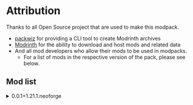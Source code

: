 # Attribution

Thanks to all Open Source project that are used to make this modpack.

- [packwiz](https://github.com/packwiz/packwiz) for providing a CLI tool to create Modrinth archives
- [Modrinth](https://modrinth.com/) for the ability to download and host mods and related data
- And all mod developers who allow their mods to be used in modpacks.
  - For a list of mods in the respective version of the pack, please see below.

## Mod list

<details>
<summary>0.0.1+1.21.1.neoforge</summary>

Thank you for providing these awesome mods!

| Mod                                                                                                       | Author                                                         | License                                                                                                                                                    | Notes                                                                                                                                                                                                                                                                                                                                                                                                                                     |
| --------------------------------------------------------------------------------------------------------- | -------------------------------------------------------------- | ---------------------------------------------------------------------------------------------------------------------------------------------------------- | ----------------------------------------------------------------------------------------------------------------------------------------------------------------------------------------------------------------------------------------------------------------------------------------------------------------------------------------------------------------------------------------------------------------------------------------- |
| [AppleSkin](https://modrinth.com/mod/appleskin)                                                           | [squeek502](https://modrinth.com/user/squeek502)               | [Unlicense](https://spdx.org/licenses/Unlicense.html)                                                                                                      | `You are welcome to add this mod to any modpack you'd like.`<br>[Source](https://modrinth.com/mod/appleskin)                                                                                                                                                                                                                                                                                                                              |
| [Architectury API](https://modrinth.com/mod/architectury-api)                                             | [architectury](https://modrinth.com/organization/architectury) | [LGPL-3.0-only](https://spdx.org/licenses/LGPL-3.0-only.html)                                                                                              |                                                                                                                                                                                                                                                                                                                                                                                                                                           |
| [BetterF3](https://modrinth.com/mod/betterf3)                                                             | [TreyRuffy](https://modrinth.com/user/TreyRuffy)               | [MIT](https://spdx.org/licenses/MIT.html)                                                                                                                  |                                                                                                                                                                                                                                                                                                                                                                                                                                           |
| [BoxLib](https://modrinth.com/mod/boxlib)                                                                 | [Boxadactle](https://modrinth.com/user/Boxadactle)             | [MIT](https://spdx.org/licenses/MIT.html)                                                                                                                  |                                                                                                                                                                                                                                                                                                                                                                                                                                           |
| [Cloth Config API](https://modrinth.com/mod/cloth-config)                                                 | [shedaniel](https://modrinth.com/user/shedaniel)               | [LGPL-3.0-only](https://spdx.org/licenses/LGPL-3.0-only.html)                                                                                              |                                                                                                                                                                                                                                                                                                                                                                                                                                           |
| [Clumps](https://modrinth.com/mod/clumps)                                                                 | [jaredlll08](https://modrinth.com/user/jaredlll08)             | [MIT](https://spdx.org/licenses/MIT.html)                                                                                                                  |                                                                                                                                                                                                                                                                                                                                                                                                                                           |
| [Continuity](https://modrinth.com/mod/continuity)                                                         | [PepperCode1](https://modrinth.com/user/PepperCode1)           | [LGPL-3.0-only](https://spdx.org/licenses/LGPL-3.0-only.html)                                                                                              |                                                                                                                                                                                                                                                                                                                                                                                                                                           |
| [Debug Keybind](https://modrinth.com/mod/debug-keybind)                                                   | [Boxadactle](https://modrinth.com/user/Boxadactle)             | [MIT](https://spdx.org/licenses/MIT.html)                                                                                                                  |                                                                                                                                                                                                                                                                                                                                                                                                                                           |
| [Dynamic Surroundings](https://modrinth.com/mod/dynamicsurroundingsfabric)                                | [OreCruncher](https://modrinth.com/user/OreCruncher)           | [MIT](https://spdx.org/licenses/MIT.html)                                                                                                                  |                                                                                                                                                                                                                                                                                                                                                                                                                                           |
| [EMI](https://modrinth.com/mod/emi)                                                                       | [Emi](https://modrinth.com/user/Emi)                           | [MIT](https://spdx.org/licenses/MIT.html)                                                                                                                  |                                                                                                                                                                                                                                                                                                                                                                                                                                           |
| [EMI Ores](https://modrinth.com/mod/emi-ores)                                                             | [Abbie](https://modrinth.com/user/Abbie)                       | [LGPL-3.0-only](https://spdx.org/licenses/LGPL-3.0-only.html)                                                                                              |                                                                                                                                                                                                                                                                                                                                                                                                                                           |
| [ExtraSounds Next](https://modrinth.com/mod/extrasoundsforge)                                             | [Arborsm](https://modrinth.com/user/Arborsm)                   | [MIT](https://spdx.org/licenses/MIT.html)                                                                                                                  |                                                                                                                                                                                                                                                                                                                                                                                                                                           |
| [Forgified Fabric API](https://modrinth.com/mod/forgified-fabric-api)                                     | [Sinytra](https://modrinth.com/organization/sinytra)           | [Apache-2.0](https://github.com/Sinytra/ForgifiedFabricAPI/blob/1.20.1/LICENSE)                                                                            |                                                                                                                                                                                                                                                                                                                                                                                                                                           |
| [Fzzy Config](https://modrinth.com/mod/fzzy-config)                                                       | [fzzyhmstrs](https://modrinth.com/user/fzzyhmstrs)             | [TDL-M](https://github.com/fzzyhmstrs/Timefall-Development-Licence-Modified)                                                                               | `Permission is granted for Modpacks to include this software as long as the copy of this software in the pack is included via a manifest which would download this software from its respective CurseForge or Modrinth page.`<br>[Source](https://github.com/fzzyhmstrs/Timefall-Development-Licence-Modified/blob/c929dbf66f3342964d6ada66cb8eace8476f608e/TimefallDevelopmentLicense-Modified-1.3.txt#L31)                              |
| [ImmediatelyFast](https://modrinth.com/mod/immediatelyfast)                                               | [RaphiMC](https://modrinth.com/user/RaphiMC)                   | [LGPL-3.0-only](https://spdx.org/licenses/LGPL-3.0-only.html)                                                                                              |                                                                                                                                                                                                                                                                                                                                                                                                                                           |
| [Jade 🔍](https://modrinth.com/mod/jade)                                                                  | [Snownee](https://modrinth.com/user/Snownee)                   | [CC-BY-NC-SA-4.0](https://spdx.org/licenses/CC-BY-NC-SA-4.0.html)                                                                                          |                                                                                                                                                                                                                                                                                                                                                                                                                                           |
| [Jade Addons (Neo/Forge)](https://modrinth.com/mod/jade-addons-forge)                                     | [Snownee](https://modrinth.com/user/Snownee)                   | [All-Rights-Reserved](https://modrinth.com/mod/jade-addons-forge)                                                                                          | `You are allowed to add this mod to your modpack, as long as the modpack is only published on CurseForge or Modrinth.`<br>[Source](https://modrinth.com/mod/jade-addons-forge)                                                                                                                                                                                                                                                            |
| [Kotlin for Forge](https://modrinth.com/mod/kotlin-for-forge)                                             | [thedarkcolour](https://modrinth.com/user/thedarkcolour)       | [LGPL-2.1-only](https://spdx.org/licenses/LGPL-2.1-only.html)                                                                                              |                                                                                                                                                                                                                                                                                                                                                                                                                                           |
| [Lithium](https://modrinth.com/mod/lithium)                                                               | [CaffeineMC](https://modrinth.com/organization/caffeinemc)     | [LGPL-3.0-only](https://spdx.org/licenses/LGPL-3.0-only.html)                                                                                              |                                                                                                                                                                                                                                                                                                                                                                                                                                           |
| [Mouse Tweaks](https://modrinth.com/mod/mouse-tweaks)                                                     | [YaLTeR](https://modrinth.com/user/YaLTeR)                     | [BSD-3-Clause](https://spdx.org/licenses/BSD-3-Clause.html)                                                                                                |                                                                                                                                                                                                                                                                                                                                                                                                                                           |
| [Noisium](https://modrinth.com/mod/noisium)                                                               | [Steveplays](https://modrinth.com/user/Steveplays)             | [LGPL-3.0-only](https://spdx.org/licenses/LGPL-3.0-only.html)                                                                                              |                                                                                                                                                                                                                                                                                                                                                                                                                                           |
| [Reese's Sodium Options](https://modrinth.com/mod/reeses-sodium-options)                                  | [FlashyReese](https://modrinth.com/user/FlashyReese)           | [MIT](https://spdx.org/licenses/MIT.html)                                                                                                                  |                                                                                                                                                                                                                                                                                                                                                                                                                                           |
| [Satisfying Buttons](https://modrinth.com/mod/satisfying-buttons)                                         | [Txni](https://modrinth.com/user/Txni)                         | [Tonis-MMC-License](https://gist.githubusercontent.com/nthxny/42d45dd915bb19af3789d498ef13b022/raw/192fc5295c5861a0df078a45fa677e7fa5596516/gistfile1.txt) | License link in Modrinth is broken.<br>`Yes, of course! you can use this mod in your modpack without asking, as long as it's downloaded from the official Curseforge or Modrinth link.`<br>[Source](https://license.txni.dev/)                                                                                                                                                                                                            |
| [Sinytra Connector](https://modrinth.com/mod/connector)                                                   | [Sinytra](https://modrinth.com/organization/sinytra)           | [MIT](https://github.com/Sinytra/Connector/blob/master/LICENSE)                                                                                            |                                                                                                                                                                                                                                                                                                                                                                                                                                           |
| [Sodium](https://modrinth.com/mod/sodium)                                                                 | [CaffeineMC](https://modrinth.com/organization/caffeinemc)     | [Polyform-Shield-1.0.0](https://github.com/CaffeineMC/sodium/blob/dev/LICENSE.md)                                                                          | `The licensor grants you an additional copyright license to make changes and new works based on the software for any permitted purpose.`<br>[Source](https://github.com/CaffeineMC/sodium/blob/dev/LICENSE.md#changes-and-new-works-license)                                                                                                                                                                                              |
| [Sodium Dynamic Lights](https://modrinth.com/mod/sodium-dynamic-lights)                                   | [Txni](https://modrinth.com/user/Txni)                         | [MIT](https://spdx.org/licenses/MIT.html)                                                                                                                  |                                                                                                                                                                                                                                                                                                                                                                                                                                           |
| [Sodium Leaf Culling](https://modrinth.com/mod/sodiumleafculling)                                         | [Txni](https://modrinth.com/user/Txni)                         | [MIT](https://spdx.org/licenses/MIT.html)                                                                                                                  |                                                                                                                                                                                                                                                                                                                                                                                                                                           |
| [Sodium Options API](https://modrinth.com/mod/sodium-options-api)                                         | [Txni](https://modrinth.com/user/Txni)                         | [LGPL-3.0-only](https://spdx.org/licenses/LGPL-3.0-only.html)                                                                                              |                                                                                                                                                                                                                                                                                                                                                                                                                                           |
| [Sodium Options Mod Compat](https://modrinth.com/mod/sodium-options-mod-compat)                           | [Txni](https://modrinth.com/user/Txni)                         | [Tonis-MMC-License](https://license.txni.dev/)                                                                                                             |                                                                                                                                                                                                                                                                                                                                                                                                                                           |
| [Subtle Effects](https://modrinth.com/mod/subtle-effects)                                                 | [MincraftEinstein](https://modrinth.com/user/MincraftEinstein) | [All-Rights-Reserved](https://modrinth.com/mod/subtle-effects)                                                                                             | `Use this mod in modpacks with credit and one or more links to any of the project pages`<br>[Source](https://modrinth.com/mod/subtle-effects)                                                                                                                                                                                                                                                                                             |
| [Tiny Item Animations](https://modrinth.com/mod/tiny-item-animations)                                     | [Trivaxy](https://modrinth.com/user/Trivaxy)                   | [LPUL](https://github.com/Trivaxy/Tiny-Item-Animations/blob/multiloader-1.21/LICENSE)                                                                      | `Feel free to use this in any modpack you wish.`<br>[Source](https://modrinth.com/mod/tiny-item-animations)                                                                                                                                                                                                                                                                                                                               |
| [Collective](https://modrinth.com/mod/collective)                                                         | [Serilum](https://modrinth.com/user/Serilum)                   | [All-Rights-Reserved](https://modrinth.com/mod/collective)                                                                                                 | `You may freely use this mod in any modpack, as long as the download remains hosted within the Modrinth ecosystem.`<br>[Source](https://modrinth.com/mod/collective)                                                                                                                                                                                                                                                                      |
| [Double Doors](https://modrinth.com/mod/double-doors)                                                     | [Serilum](https://modrinth.com/user/Serilum)                   | [All-Rights-Reserved](https://modrinth.com/mod/double-doors)                                                                                               | `You may freely use this mod in any modpack, as long as the download remains hosted within the Modrinth ecosystem.`<br>[Source](https://modrinth.com/mod/double-doors)                                                                                                                                                                                                                                                                    |
| [Shulker Box Tooltip](https://modrinth.com/mod/shulkerboxtooltip)                                         | [MisterPeModder](https://modrinth.com/user/MisterPeModder)     | [MIT](https://spdx.org/licenses/MIT.html)                                                                                                                  |                                                                                                                                                                                                                                                                                                                                                                                                                                           |
| [Client Sort](https://modrinth.com/mod/clientsort)                                                        | [TerminalMC](https://modrinth.com/organization/terminalmc)     | [Apache-2.0](https://spdx.org/licenses/Apache-2.0.html)                                                                                                    |                                                                                                                                                                                                                                                                                                                                                                                                                                           |
| [Actually Harvest](https://modrinth.com/mod/actually-harvest)                                             | [wendall911](https://modrinth.com/user/wendall911)             | [MIT](https://github.com/wendall911/ActuallyHarvest/blob/1.20.1/LICENSE)                                                                                   |                                                                                                                                                                                                                                                                                                                                                                                                                                           |
| [Better Advancements](https://modrinth.com/mod/better-advancements)                                       | [way2muchnoise](https://modrinth.com/user/way2muchnoise)       | [Dont-Be-a-Jerk](https://github.com/way2muchnoise/BetterAdvancements/blob/master/LICENSE.md)                                                               | `This means that you're free to pretty much do what you like with the the code or compiled binaries, including but not limited to: Put the code or compiled binaries into your modpack`<br>[Source](https://github.com/way2muchnoise/BetterAdvancements/blob/8668393ada27d47d77da0a335443b653b535aea8/LICENSE.md?plain=1#L6)                                                                                                              |
| [Controlling](https://modrinth.com/mod/controlling)                                                       | [jaredlll08](https://modrinth.com/user/jaredlll08)             | [MIT](https://spdx.org/licenses/MIT.html)                                                                                                                  |                                                                                                                                                                                                                                                                                                                                                                                                                                           |
| [Searchables](https://modrinth.com/mod/searchables)                                                       | [jaredlll08](https://modrinth.com/user/jaredlll08)             | [MIT](https://spdx.org/licenses/MIT.html)                                                                                                                  |                                                                                                                                                                                                                                                                                                                                                                                                                                           |
| [Easy Magic](https://modrinth.com/mod/easy-magic)                                                         | [Fuzs](https://modrinth.com/user/Fuzs)                         | [MPL-2.0](https://spdx.org/licenses/MPL-2.0.html)                                                                                                          |                                                                                                                                                                                                                                                                                                                                                                                                                                           |
| [Puzzles Lib](https://modrinth.com/mod/puzzles-lib)                                                       | [Fuzs](https://modrinth.com/user/Fuzs)                         | [MPL-2.0](https://spdx.org/licenses/MPL-2.0.html)                                                                                                          |                                                                                                                                                                                                                                                                                                                                                                                                                                           |
| [Easy Anvils](https://modrinth.com/mod/easy-anvils)                                                       | [Fuzs](https://modrinth.com/user/Fuzs)                         | [MPL-2.0](https://spdx.org/licenses/MPL-2.0.html)                                                                                                          |                                                                                                                                                                                                                                                                                                                                                                                                                                           |
| [Bridging Mod](https://modrinth.com/mod/bridging-mod)                                                     | [CloudG360](https://modrinth.com/user/CloudG360)               | [MIT](https://github.com/CloudG360/BridgingMod/blob/latest/LICENSE)                                                                                        |                                                                                                                                                                                                                                                                                                                                                                                                                                           |
| [YetAnotherConfigLib (YACL)](https://modrinth.com/mod/yacl)                                               | [isxander](https://modrinth.com/user/isxander)                 | [LGPL-3.0-or-later](https://spdx.org/licenses/LGPL-3.0-or-later.html)                                                                                      |                                                                                                                                                                                                                                                                                                                                                                                                                                           |
| [Better Days](https://modrinth.com/mod/betterdays)                                                        | [wendall911](https://modrinth.com/user/wendall911)             | [LGPL-3.0-or-later](https://github.com/wendall911/BetterDays/blob/1.19.2/LICENSE)                                                                          |                                                                                                                                                                                                                                                                                                                                                                                                                                           |
| [Areas](https://modrinth.com/mod/areas)                                                                   | [Serilum](https://modrinth.com/user/Serilum)                   | [All-Rights-Reserved](https://modrinth.com/mod/areas)                                                                                                      |                                                                                                                                                                                                                                                                                                                                                                                                                                           |
| [Random Village Names](https://modrinth.com/mod/random-village-names)                                     | [Serilum](https://modrinth.com/user/Serilum)                   | [All-Rights-Reserved](https://modrinth.com/mod/random-village-names)                                                                                       |                                                                                                                                                                                                                                                                                                                                                                                                                                           |
| [Villager Names](https://modrinth.com/mod/villager-names-serilum)                                         | [Serilum](https://modrinth.com/user/Serilum)                   | [All-Rights-Reserved](https://modrinth.com/mod/villager-names-serilum)                                                                                     |                                                                                                                                                                                                                                                                                                                                                                                                                                           |
| [3D Skin Layers](https://modrinth.com/mod/3dskinlayers)                                                   | [tr7zw](https://modrinth.com/user/tr7zw)                       | [tr7zw-Protective-License](https://github.com/tr7zw/3d-Skin-Layers/blob/1.17/LICENSE)                                                                      | `Permission is hereby granted, free of charge, to any person obtaining a copy of this software (in source or binary form) and associated documentation files (the "Software"), to use, modify and compile the Software, subject to the following conditions:`<br><br>`The Software may not be used to get a) a commercial advantage, or b) monetary compensation.`<br>[Source](https://github.com/tr7zw/3d-Skin-Layers/blob/1.17/LICENSE) |
| [Beautiful Enchanted Books [MOD EDITION]](https://modrinth.com/mod/beautiful-enchanted-books-mod-edition) | [Lupin](https://modrinth.com/user/Lupin)                       | [All-Rights-Reserved](https://modrinth.com/mod/beautiful-enchanted-books-mod-edition)                                                                      |                                                                                                                                                                                                                                                                                                                                                                                                                                           |
| [Bow Infinity Fix](https://modrinth.com/mod/bow-infinity-fix)                                             | [Parker8283](https://modrinth.com/user/Parker8283)             | [LGPL-3.0-only](https://spdx.org/licenses/LGPL-3.0-only.html)                                                                                              |                                                                                                                                                                                                                                                                                                                                                                                                                                           |

</details>

